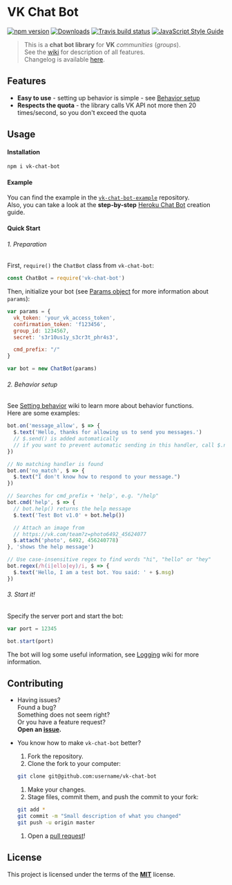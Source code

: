 # VK Chat Bot
[![npm version](https://img.shields.io/npm/v/vk-chat-bot.svg?style=flat-square)](https://www.npmjs.com/package/vk-chat-bot)
[![Downloads](https://img.shields.io/npm/dt/vk-chat-bot.svg?style=flat-square)](https://www.npmjs.com/package/vk-chat-bot)
[![Travis build status](https://img.shields.io/travis/u32i64/vk-chat-bot/master.svg?style=flat-square&logo=travis)](https://travis-ci.org/u32i64/vk-chat-bot)
[![JavaScript Style Guide](https://img.shields.io/badge/code_style-standard-brightgreen.svg?style=flat-square)](https://standardjs.com)    

> This is a **chat bot library** for **VK** *communities* (*groups*).    
> See the [wiki](https://github.com/u32i64/vk-chat-bot/wiki) for description of all features.    
> Changelog is available [here](https://github.com/u32i64/vk-chat-bot/blob/master/CHANGELOG.md).

## Features
- **Easy to use** - setting up behavior is simple - see [Behavior setup](#2-behavior-setup)
- **Respects the quota** - the library calls VK API not more then 20 times/second, so you don't exceed the quota

## Usage
#### Installation
```bash
npm i vk-chat-bot
```

#### Example
You can find the example in the [`vk-chat-bot-example`](https://github.com/u32i64/vk-chat-bot-example) repository.    
Also, you can take a look at the **step-by-step** [Heroku Chat Bot](https://github.com/u32i64/vk-chat-bot/wiki/Heroku-Deploy-Guide) creation guide.

#### Quick Start
###### 1. Preparation
First, `require()` the `ChatBot` class from `vk-chat-bot`:
```js
const ChatBot = require('vk-chat-bot')
```

Then, initialize your bot (see [Params object](https://github.com/u32i64/vk-chat-bot/wiki/Chat-Bot#params-object) for more information about `params`):
```js
var params = {
  vk_token: 'your_vk_access_token',
  confirmation_token: 'f123456',
  group_id: 1234567,
  secret: 's3r10us1y_s3cr3t_phr4s3',

  cmd_prefix: "/"
}

var bot = new ChatBot(params)
```

###### 2. Behavior setup

See [Setting behavior](https://github.com/u32i64/vk-chat-bot/wiki/Chat-Bot#setting-behavior) wiki to learn more about behavior functions.   
Here are some examples:
```js
bot.on('message_allow', $ => {
  $.text('Hello, thanks for allowing us to send you messages.')
  // $.send() is added automatically
  // if you want to prevent automatic sending in this handler, call $.noAutoSend()
})
```
```js
// No matching handler is found
bot.on('no_match', $ => {
  $.text("I don't know how to respond to your message.")
})
```
```js
// Searches for cmd_prefix + 'help', e.g. "/help"
bot.cmd('help', $ => {
  // bot.help() returns the help message
  $.text('Test Bot v1.0' + bot.help())

  // Attach an image from
  // https://vk.com/team?z=photo6492_45624077
  $.attach('photo', 6492, 456240778)
}, 'shows the help message')
```
```js
// Use case-insensitive regex to find words "hi", "hello" or "hey"
bot.regex(/h(i|ello|ey)/i, $ => {
  $.text('Hello, I am a test bot. You said: ' + $.msg)
})
```

###### 3. Start it!
Specify the server port and start the bot:

```js
var port = 12345

bot.start(port)
```

The bot will log some useful information, see [Logging](https://github.com/u32i64/vk-chat-bot/wiki/Logging) wiki for more information.

## Contributing
- Having issues?    
  Found a bug?    
  Something does not seem right?    
  Or you have a feature request?    
  **Open an [issue](https://github.com/u32i64/vk-chat-bot/issues).**

- You know how to make `vk-chat-bot` better?
  1. Fork the repository.
  1. Clone the fork to your computer:
    ```bash
    git clone git@github.com:username/vk-chat-bot
    ```
  1. Make your changes.
  1. Stage files, commit them, and push the commit to your fork:
    ```bash
    git add *
    git commit -m "Small description of what you changed"
    git push -u origin master
    ```
  1. Open a [pull request](https://github.com/u32i64/vk-chat-bot/pulls)!

## License
This project is licensed under the terms of the **[MIT](https://github.com/u32i64/vk-chat-bot/blob/master/LICENSE)** license.
